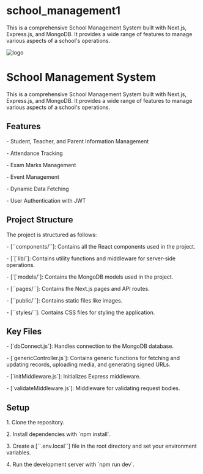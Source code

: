 # school_management1
 This is a comprehensive School Management System built with Next.js, Express.js, and MongoDB. It provides a wide range of features to manage various aspects of a school's operations.


![logo](https://mybucket4345.s3.us-east-2.amazonaws.com/portfolio/Screenshot+2024-05-03+163439.png)

# School Management System

This is a comprehensive School Management System built with Next.js, Express.js, and MongoDB. It provides a wide range of features to manage various aspects of a school's operations.

## Features

\- Student, Teacher, and Parent Information Management

\- Attendance Tracking

\- Exam Marks Management

\- Event Management

\- Dynamic Data Fetching

\- User Authentication with JWT

## Project Structure

The project is structured as follows:

\- \[\`\`components/\`\`\]: Contains all the React components used in the project.

\- \[\`\[\`lib/\`\]: Contains utility functions and middleware for server-side operations.

\- \[\`\[\`models/\`\]: Contains the MongoDB models used in the project.

\- \[\`\`pages/\`\`\]: Contains the Next.js pages and API routes.

\- \[\`\`public/\`\`\]: Contains static files like images.

\- \[\`\`styles/\`\`\]: Contains CSS files for styling the application.

## Key Files

\- \[\`dbConnect.js\`\]: Handles connection to the MongoDB database.

\- \[\`genericController.js\`\]: Contains generic functions for fetching and updating records, uploading media, and generating signed URLs.

\- \[\`initMiddleware.js\`\]: Initializes Express middleware.

\- \[\`validateMiddleware.js\`\]: Middleware for validating request bodies.

## Setup

1\. Clone the repository.

2\. Install dependencies with \`npm install\`.

3\. Create a \[\`\`.env.local\`\`\] file in the root directory and set your environment variables.

4\. Run the development server with \`npm run dev\`.

